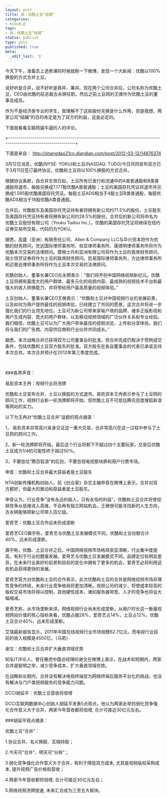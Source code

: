 ```yaml
---
layout: post
title: 阅：优酷土豆“结婚”
categories:
- Hiko札记
tags:
- 阅：优酷土豆“结婚”
status: publish
type: post
published: true
meta:
  _edit_last: '1'
---
```

今天下午，准备去上选修课的时候就刷一下微博，发现一个大新闻：优酷以100%换股的方式合并土豆。


说好听是合并，说不好听是吞并、兼并。现在两个公司合并后，公司名称为优酷土豆，CEO由优酷的前总裁古永锵任职。然后之前土豆网的王微作为优酷土豆的董事会成员。


作为不是经济类专业的学生，我理解不了这些股份兑换是什么作用，但是我想，两家公司“结婚”的目的肯定是为了双方的利益，这是必定的。


下面就看看互联网届牛逼的人的评论。


+---------------------------------------------------------------------------------------------------------------+


下面是来自： <a href="http://shangdao21cn.diandian.com/post/2012-03-12/14876374" rel="nofollow">http://shangdao21cn.diandian.com/post/2012-03-12/14876374</a>




3月12日消息，优酷(NYSE: YOKU)和土豆(NASDAQ: TUDO)今日共同宣布双方已于3月11日签订最终协议，优酷和土豆将以100%换股的方式合并。

根据协议条款，自合并生效日起，土豆所有已发行和流通中的A类普通股和B类普通股将退市，每股兑换成7.177股优酷A类普通股；土豆的美国存托凭证将退市并兑换成1.595股优酷美国存托凭证。每股土豆ADS相当于4股土豆B类普通股，每股优酷ADS相当于18股优酷A类普通股。

合并后，优酷股东及美国存托凭证持有者将拥有新公司约71.5%的股份，土豆股东及美国存托凭证持有者将拥有新公司约28.5%的股份。合并后的新公司将命名为优酷土豆股份有限公司（Youku Tudou Inc.）。优酷的美国存托凭证将继续在纽约证券交易所交易，代码仍为YOKU。

据悉，高盛（亚洲）有限责任公司、Allen &amp; Company LLC与华兴资本将作为优酷的财务顾问，世达国际律师事务所、权亚律师事务所、康德明律师事务所将作为优酷本次交易的法律顾问。摩根士丹利亚洲有限公司将作为土豆的首席财务顾问，瑞士信贷证券将作为土豆的联席财务顾问。凯易国际律师事务所，方达律师事务所和迈普达律师事务所将作为土豆本次交易的法律顾问。

优酷创始人、董事长兼CEO古永锵表示：“我们将开创中国网络视频新纪元。优酷土豆将拥有最庞大的用户群体、最多元化的视频内容、最成熟的视频技术平台和最强大的收入转换能力，并将带给用户最高质量的视频体验。”

土豆创始人、董事长兼CEO王微表示：“优酷和土豆对中国视频行业的发展前景，以及如何为用户提供最佳的视频体验，已经建立了共同的愿景。这次合并将进一步强化我们的行业领先地位。土豆可为新公司带来家喻户晓的品牌、诸多正版影视和用户生成内容、庞大的用户群体，以及移动视频领域的广泛伙伴关系和专业经验。我们相信，优酷土豆可以为广大用户带来最佳的视频浏览、上传和分享体验。我们将与我们的广告商、内容供应商和行业伙伴共同成长。”

据悉，本次战略合并已获得双方公司董事会的批准，但合并完成仍取决于惯例成交条件，包括优酷和土豆双方股东的批准。双方股东在各自董事会的代表已承诺支持本次合并。本次合并预计在2012年第三季度完成。

 

###各界声音：

易凯资本王冉：视频行业将洗牌

优酷和土豆宣布合并，土豆以换股的方式退市。易凯资本王冉表示参与了土豆网的顾问工作，视频行业新一轮洗牌即将开始，但优酷土豆不可低估腾讯百度搜狐新浪等网站的实力。

以下为王冉对“优酷土豆合并”话题的观点摘录：

1， 易凯资本非常高兴亲身见证这一重大交易，也非常高兴在这一过程中参与了土豆网的顾问工作。

2，新一轮洗牌即将开始，最后这个行业将剩下不超过四个主要玩家，交易后优酷土豆成为1/4的可能性终于超过50%。

3，不要低估”腾百狐浪“的后劲，不要忽视电视那块屏和用户付费市场。

申音：优酷和土豆合并最大获益者是土豆股东

NTA创新传播机构创始人、前《创业家》杂志主编申音在微博上表示，合并对双方都好，但最大的推动和获益者是土豆股东。

申音认为，行业竞争“没有永远的敌人，只有永恒的利益”。优酷和土豆合并将使视频竞争从低维进入高维，不会再有独立网站机会。王微很可能寻找新的人生方向，古永锵能够把新公司带入百亿级。

爱奇艺：优酷土豆合作远未形成垄断

爱奇艺CEO龚宇称，爱奇艺与优酷土豆发展模式不同，优酷和土豆份额合计40%，远未形成垄断。

龚宇称，优酷、土豆合并之后，中国网络视频市场格局突显清晰，行业集中度提高，有利于行业的健康发展。爱奇艺与优酷土豆发展模式不同，品牌定位有明显差异，在未来行业美好的前景和目前的变化中拥有了更多的机会，爱奇艺必将利用这些机会获得更快的发展。

爱奇艺官方对优酷和土豆的合作表示，此次优酷和土豆的合并是网络视频市场非理性竞争的终结，未来行业竞争格局将更加清晰。视频公司的减少，将使成本较高的版权交易市场将得以控制，其他硬性成本，诸如服务器带宽、人才的竞争也将会大幅缩减。

爱奇艺称，从市场垄断来讲，网络视频行业尚未形成垄断，从用户时长这一衡量视频网站价值的核心指标来看，优酷占据28%，爱奇艺占14%，土豆占12%，优酷土豆合计40%，远未形成垄断。

艾瑞最新报告显示，2011年中国在线视频行业市场规模62.7亿元，而电视行业目前的收入规模是4500亿。（马若）

谢文：优酷和土豆合并扩大垂直领域优势

知名IT评论人、曾任雅虎中国总经理的谢文在微博上表示，在战术和短期内，两家合并是聪明之举，减少竞争成本，扩大垂直领域优势。

在战略和长期内，合并没有解决电视终端变为网络终端后服务平台化的挑战，也没有解决与门户类视频服务的竞争能力问题。

DCCI胡延平：优酷土豆营收将倍增

DCCI互联网数据中心创始人胡延平发表5点观点，他认为两家此举的弱化竞争强化合作意义大于合并，两家今年营收都将倍增, 合计可接近30亿元左右。

###胡延平观点摘录：


优酷土豆“合并”：

1.协议合并、名义换股、互相持股；

2.今天可“合并”、明天可“分拆”；

3.弱化竞争强化合作意义大于合并，有利于降低双方成本, 尤其是视频版权采购成本, 提升视频广告价格和营收；

4.两家今年营收都将倍增, 合计可接近30亿元左右；

5.网络视频洗牌提速, 未来汇合成为三至五大板块。






